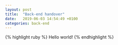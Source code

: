 ```yaml
---
layout: post
title:  "Back-end handover"
date:   2019-06-03 14:54:49 +0100
categories: back-end
---
```



{% highlight ruby %}
Hello world!
{% endhighlight %}
